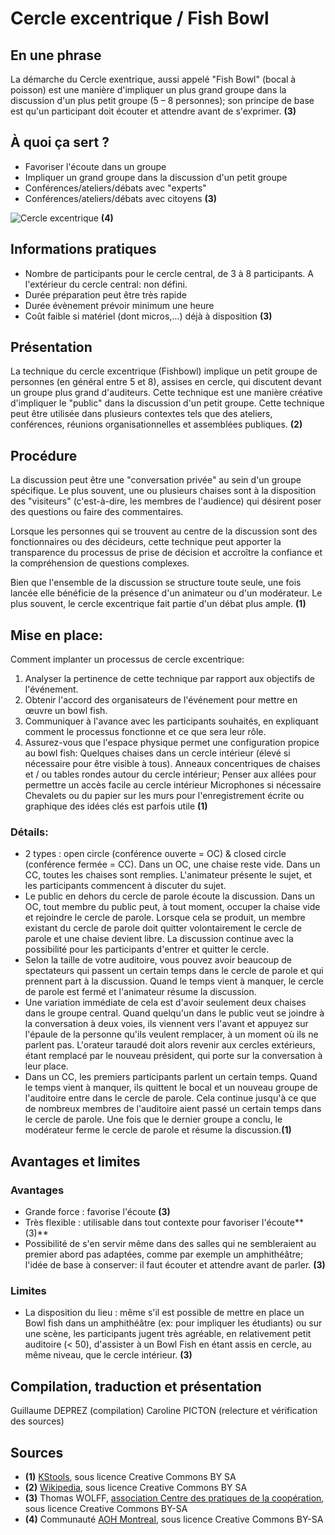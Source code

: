 # Cercle excentrique / Fish Bowl

## En une phrase  

La démarche du Cercle exentrique, aussi appelé "Fish Bowl" (bocal à poisson) est une manière d'impliquer un plus grand groupe dans la discussion d'un plus petit groupe (5 – 8 personnes); son principe de base est qu'un participant doit écouter et attendre avant de s'exprimer. **(3)** 

## À quoi ça sert ?

* Favoriser l'écoute dans un groupe 
* Impliquer un grand groupe dans la discussion d'un petit groupe
* Conférences/ateliers/débats avec "experts"
* Conférences/ateliers/débats avec citoyens **(3)** 

![Cercle excentrique](http://www.aohmontreal.org/wp-content/uploads/2014/04/IMG_0024-1140x500.jpg) **(4)**

## Informations pratiques

* Nombre de participants  pour le cercle central, de 3 à 8 participants. A l'extérieur du cercle central: non défini. 
* Durée préparation peut être très rapide
* Durée évènement  prévoir minimum une heure
* Coût  faible si matériel (dont micros,...) déjà à disposition **(3)** 

## Présentation 
La technique du cercle excentrique (Fishbowl) implique un petit groupe de personnes (en général entre 5 et 8), assises en cercle, qui discutent devant un groupe plus grand d'auditeurs. Cette technique est une manière créative d'impliquer le "public" dans la discussion d'un petit groupe. Cette technique peut être utilisée dans plusieurs contextes tels que des ateliers, conférences, réunions organisationnelles et assemblées publiques. **(2)** 

## Procédure 

La discussion peut être une "conversation privée" au sein d'un groupe spécifique. Le plus souvent, une ou plusieurs chaises sont à la disposition des "visiteurs" (c'est-à-dire, les membres de l'audience) qui désirent poser des questions ou faire des commentaires. 

Lorsque les personnes qui se trouvent au centre de la discussion sont des fonctionnaires ou des décideurs, cette technique peut apporter la transparence du processus de prise de décision et accroître la confiance et la compréhension de questions complexes. 

Bien que l'ensemble de la discussion se structure toute seule, une fois lancée elle bénéficie de la présence d'un animateur ou d'un modérateur. Le plus souvent, le cercle excentrique fait partie d'un débat plus ample. **(1)** 

## Mise en place:
Comment implanter un processus de cercle excentrique:
1. Analyser la pertinence de cette technique par rapport aux objectifs de l'événement.
2. Obtenir l'accord des organisateurs de l'événement pour mettre en œuvre un bowl fish.
3. Communiquer à l'avance avec les participants souhaités, en expliquant comment le processus fonctionne et ce que sera leur rôle.
4. Assurez-vous que l'espace physique permet une configuration propice au bowl fish:
Quelques chaises dans un cercle intérieur (élevé si nécessaire pour être visible à tous).
Anneaux concentriques de chaises et / ou tables rondes autour du cercle intérieur;
Penser aux allées pour permettre un accès facile au cercle intérieur
Microphones si nécessaire
Chevalets ou du papier sur les murs pour l'enregistrement écrite ou graphique des idées clés est parfois utile **(1)** 


### Détails:
*  2 types : open circle (conférence ouverte = OC) & closed circle (conférence fermée = CC).  Dans un OC, une chaise reste vide. Dans un CC, toutes les chaises sont remplies. L'animateur présente le sujet, et les participants commencent à discuter du sujet. 
*  Le public en dehors du cercle de parole écoute la discussion. Dans un OC, tout membre du public peut, à tout moment, occuper la chaise vide et rejoindre le cercle de parole. Lorsque cela se produit, un membre existant du cercle de parole doit quitter volontairement le cercle de parole et une chaise devient libre. La discussion continue avec la possibilité pour les participants d'entrer et quitter le cercle. 
*  Selon la taille de votre auditoire, vous pouvez avoir beaucoup de spectateurs qui passent un certain temps dans le cercle de parole et qui prennent part à la discussion. Quand le temps vient à manquer, le cercle de parole est fermé et l'animateur résume la discussion.
*  Une variation immédiate de cela est d'avoir seulement deux chaises dans le groupe central. Quand quelqu'un dans le public veut se joindre à la conversation à deux voies, ils viennent vers l'avant et appuyez sur l'épaule de la personne qu'ils veulent remplacer, à un moment où ils ne parlent pas. L'orateur taraudé doit alors revenir aux cercles extérieurs, étant remplacé par le nouveau président, qui porte sur la conversation à leur place.
*  Dans un CC, les premiers participants parlent un certain temps. Quand le temps vient à manquer, ils quittent le bocal et un nouveau groupe de l'auditoire entre dans le cercle de parole. Cela continue jusqu'à ce que de nombreux membres de l'auditoire aient passé un certain temps dans le cercle de parole. Une fois que le dernier groupe a conclu, le modérateur ferme le cercle de parole et résume la discussion.**(1)** 


## Avantages et limites 

### Avantages 
* Grande force : favorise l'écoute **(3)**
* Très flexible : utilisable dans tout contexte pour favoriser l'écoute**(3)**
* Possibilité de s'en servir même dans des salles qui ne sembleraient au premier abord pas adaptées, comme par exemple un amphithéâtre; l'idée de base à conserver: il faut écouter et attendre avant de parler. **(3)**

### Limites 
* La disposition du lieu : même s'il est possible de mettre en place un Bowl fish dans un amphithéâtre (ex: pour impliquer les étudiants) ou sur une scène, les participants jugent très agréable, en relativement petit auditoire (< 50), d'assister à un Bowl Fish en étant assis en cercle, au même niveau, que le cercle intérieur. **(3)**

## Compilation, traduction et présentation
Guillaume DEPREZ (compilation)
Caroline PICTON (relecture et vérification des sources)

## Sources

* **(1)** [KStools](http://www.kstoolkit.org/Cercle+excentrique), sous licence Creative Commons BY SA
* **(2)** [Wikipedia](http://en.wikipedia.org/wiki/Fishbowl_%28conversation%29), sous licence Creative Commons BY SA
* **(3)** Thomas WOLFF, [association Centre des pratiques de la coopération](http://www.cpcoop.fr), sous licence Creative Commons BY-SA
* **(4)** Communauté [AOH Montreal](http://www.aohmontreal.org/valoriser-et-honorer-lexpertise-dans-les-processus-participatifs/), sous licence Creative Commons BY-SA

